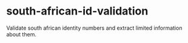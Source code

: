# south-african-id-validation
Validate south african identity numbers and extract limited information about them.
